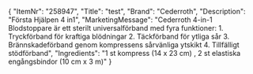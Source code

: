{
  "ItemNr": "258947",
  "Title": "test",
  "Brand": "Cederroth",
  "Description": "Första Hjälpen 4 in1",
  "MarketingMessage": "Cederroth 4-in-1 Blodstoppare är ett sterilt universalförband med fyra funktioner: 1. Tryckförband för kraftiga blödningar 2. Täckförband för ytliga sår 3. Brännskadeförband genom kompressens sårvänliga ytskikt 4. Tillfälligt stödförband",
  "Ingredients": "1 st kompress (14 x 23 cm) , 2 st elastiska engångsbindor (10 cm x 3 m)"
}